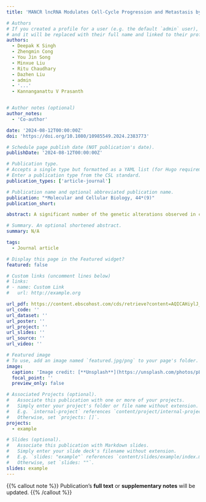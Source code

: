 ```yaml
---
title: 'MANCR lncRNA Modulates Cell-Cycle Progression and Metastasis by Cis-Regulation of Nuclear Rho-GEF'

# Authors
# If you created a profile for a user (e.g. the default `admin` user), write the username (folder name) here
# and it will be replaced with their full name and linked to their profile.
authors:
  - Deepak K Singh
  - Zhengmin Cong
  - You Jin Song
  - Minxue Liu
  - Ritu Chaudhary
  - Dazhen Liu
  - admin
  - '...'
  - Kannanganattu V Prasanth


# Author notes (optional)
author_notes:
  - 'Co-author'

date: '2024-08-12T00:00:00Z'
doi: 'https://doi.org/10.1080/10985549.2024.2383773'

# Schedule page publish date (NOT publication's date).
publishDate: '2024-08-12T00:00:00Z'

# Publication type.
# Accepts a single type but formatted as a YAML list (for Hugo requirements).
# Enter a publication type from the CSL standard.
publication_types: ['article-journal']

# Publication name and optional abbreviated publication name.
publication: "*Molecular and Cellular Biology, 44*(9)"
publication_short: 

abstract: A significant number of the genetic alterations observed in cancer patients lie within nonprotein-coding segments of the genome, including regions coding for long noncoding RNAs (lncRNAs). LncRNAs display aberrant expression in breast cancer (BrCa), but the functional implications of this altered expression remain to be elucidated. By performing transcriptome screen in a triple negative BrCa (TNBC) isogenic 2D and 3D spheroid model, we observed aberrant expression of >1000 lncRNAs during BrCa progression. The chromatin-associated lncRNA MANCR shows elevated expression in metastatic TNBC. MANCR is upregulated in response to cellular stress and modulates DNA repair and cell proliferation. MANCR promotes metastasis as MANCR-depleted cells show reduced cell migration, invasion, and wound healing in vitro, and reduced metastatic lung colonization in xenograft experiments in vivo. Transcriptome analyses reveal that MANCR modulates expression and pre-mRNA splicing of genes, controlling DNA repair and checkpoint response. MANCR promotes the transcription of NET1A, a Rho-GEF that regulates DNA damage checkpoint and metastatic processes in cis, by differential promoter usage. Experiments suggest that MANCR regulates the expression of cancer-associated genes by modulating the association of various transcription factors and RNA-binding proteins. Our results identified the metastasis-promoting activities of MANCR in TNBC by cis-regulation of gene expression.

# Summary. An optional shortened abstract.
summary: N/A

tags:
  - Journal article

# Display this page in the Featured widget?
featured: false

# Custom links (uncomment lines below)
# links:
# - name: Custom Link
#   url: http://example.org

url_pdf: https://content.ebscohost.com/cds/retrieve?content=AQICAHiylJ_bvOB56hI8UzTN6Ryruh7a0kiIBN_ANwtaWYjmxwEt38qgIKvWo4KnQ6IZ589OAAAA4jCB3wYJKoZIhvcNAQcGoIHRMIHOAgEAMIHIBgkqhkiG9w0BBwEwHgYJYIZIAWUDBAEuMBEEDN2i_KeGuu9_SXu8hgIBEICBmoYUZB5XXGwmcrX44AkvMmwVirWoVsSed3HVOMM_hq6Cubs2vReiMb0BI4m_imwX1ErtIiziOdyZV0NzIekzgPKDGui-YXcoyY_u5Pu4vsEHxGro-_ull7sabFS74x9MsxOalAdKAHlpssS7ceieKOPQiMCM5QapqAJ3kq-M0LRBwP2enHgjoFjzshd5hrXvEyglK-ndtWDWd2s=
url_code: ''
url_dataset: ''
url_poster: ''
url_project: ''
url_slides: ''
url_source: ''
url_video: ''

# Featured image
# To use, add an image named `featured.jpg/png` to your page's folder.
image:
  caption: 'Image credit: [**Unsplash**](https://unsplash.com/photos/pLCdAaMFLTE)'
  focal_point: ''
  preview_only: false

# Associated Projects (optional).
#   Associate this publication with one or more of your projects.
#   Simply enter your project's folder or file name without extension.
#   E.g. `internal-project` references `content/project/internal-project/index.md`.
#   Otherwise, set `projects: []`.
projects:
  - example

# Slides (optional).
#   Associate this publication with Markdown slides.
#   Simply enter your slide deck's filename without extension.
#   E.g. `slides: "example"` references `content/slides/example/index.md`.
#   Otherwise, set `slides: ""`.
slides: example
---
```


{{% callout note %}}
Publication’s **full text** or **supplementary notes** will be updated.
{{% /callout %}}
